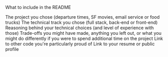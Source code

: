 What to include in the README

The project you chose (departure times, SF movies, email service or food trucks)
The technical track you chose (full stack, back-end or front-end)
Reasoning behind your technical choices (and level of experience with those)
Trade-offs you might have made, anything you left out, or what you might do differently if you were to spend additional time on the project
Link to other code you're particularly proud of
Link to your resume or public profile
